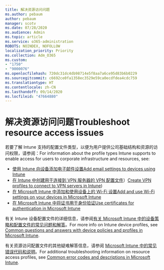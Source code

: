 ```yaml
---
title: 解决资源访问问题
ms.author: pebaum
author: pebaum
manager: scotv
ms.date: 07/28/2020
ms.audience: Admin
ms.topic: article
ms.service: o365-administration
ROBOTS: NOINDEX, NOFOLLOW
localization_priority: Priority
ms.collection: Adm_O365
ms.custom:
- "1750"
- "9000076"
ms.openlocfilehash: 720dc31dc4db98714e5f8aa7a6ce95d83b6b0229
ms.sourcegitcommit: c6692ce0fa1358ec3529e59ca0ecdfdea4cdc759
ms.translationtype: HT
ms.contentlocale: zh-CN
ms.lasthandoff: 09/14/2020
ms.locfileid: "47664880"
---
```

# <a name="troubleshoot-resource-access-issues"></a><span data-ttu-id="cc379-102">解决资源访问问题</span><span class="sxs-lookup"><span data-stu-id="cc379-102">Troubleshoot resource access issues</span></span>

<span data-ttu-id="cc379-103">若要了解 Intune 支持的配置文件类型，以便为用户提供公司基础结构和资源的访问权限，请参阅：</span><span class="sxs-lookup"><span data-stu-id="cc379-103">For information about the profile types Intune supports to enable access for users to corporate infrastructure and resources, see:</span></span>

- [<span data-ttu-id="cc379-104">使用 Intune 向设备添加电子邮件设置</span><span class="sxs-lookup"><span data-stu-id="cc379-104">Add email settings to devices using Intune</span></span>](https://docs.microsoft.com/intune/email-settings-configure)
- <span data-ttu-id="cc379-105">[在 Intune 中创建用于连接到 VPN 服务器的 VPN 配置文件](https://docs.microsoft.com/intune/vpn-settings-configure)）</span><span class="sxs-lookup"><span data-stu-id="cc379-105">[Create VPN profiles to connect to VPN servers in Intune](https://docs.microsoft.com/intune/vpn-settings-configure))</span></span>
- [<span data-ttu-id="cc379-106">在 Microsoft Intune 中添加和使用设备上的 Wi-Fi 设置</span><span class="sxs-lookup"><span data-stu-id="cc379-106">Add and use Wi-Fi settings on your devices in Microsoft Intune</span></span>](https://docs.microsoft.com/intune/wi-fi-settings-configure)
- [<span data-ttu-id="cc379-107">在 Microsoft Intune 中将证书用于身份验证</span><span class="sxs-lookup"><span data-stu-id="cc379-107">Use certificates for authentication in Microsoft Intune</span></span>](https://docs.microsoft.com/intune/certificates-configure)

<span data-ttu-id="cc379-108">有关 Intune 设备配置文件的详细信息，请参阅[有关 Microsoft Intune 中的设备策略和配置文件的常见问题和解答](https://docs.microsoft.com/intune/device-profile-troubleshoot)。</span><span class="sxs-lookup"><span data-stu-id="cc379-108">For more info on Intune device profiles, see [Common questions and answers with device policies and profiles in Microsoft Intune](https://docs.microsoft.com/intune/device-profile-troubleshoot).</span></span>

<span data-ttu-id="cc379-109">有关资源访问配置文件的其他疑难解答信息，请参阅 [Microsoft Intune 中的常见错误代码和说明](https://docs.microsoft.com/intune/troubleshoot-company-resource-access-problems)。</span><span class="sxs-lookup"><span data-stu-id="cc379-109">For additional troubleshooting information on resource access profiles, see [Common error codes and descriptions in Microsoft Intune](https://docs.microsoft.com/intune/troubleshoot-company-resource-access-problems).</span></span>